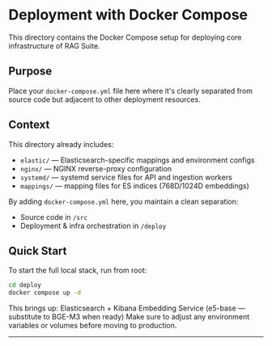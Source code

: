 # Deployment with Docker Compose

This directory contains the Docker Compose setup for deploying core infrastructure of RAG Suite.

## Purpose

Place your `docker-compose.yml` file here where it's clearly separated from source code but adjacent to other deployment resources.

## Context

This directory already includes:

* `elastic/` — Elasticsearch-specific mappings and environment configs
* `nginx/` — NGINX reverse-proxy configuration
* `systemd/` — systemd service files for API and ingestion workers
* `mappings/` — mapping files for ES indices (768D/1024D embeddings)

By adding `docker-compose.yml` here, you maintain a clean separation:

* Source code in `/src`
* Deployment & infra orchestration in `/deploy`

## Quick Start

To start the full local stack, run from root:

```bash
cd deploy
docker compose up -d
```

This brings up:
Elasticsearch + Kibana
Embedding Service (e5-base — substitute to BGE-M3 when ready)
Make sure to adjust any environment variables or volumes before moving to production.

---



